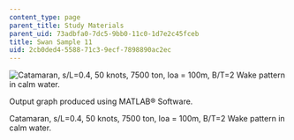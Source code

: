 ```yaml
---
content_type: page
parent_title: Study Materials
parent_uid: 73adbfa0-7dc5-9bb0-11c0-1d7e2c45fceb
title: Swan Sample 11
uid: 2cb0ded4-5588-71c3-9ecf-7898890ac2ec
---
```


![Catamaran, s/L=0.4, 50 knots, 7500 ton, loa = 100m, B/T=2 Wake pattern in calm water. ](/courses/mechanical-engineering/2-24-ocean-wave-interaction-with-ships-and-offshore-energy-systems-13-022-spring-2002/study-materials/cat_swan10.gif)

Output graph produced using MATLAB® Software.

Catamaran, s/L=0.4, 50 knots, 7500 ton, loa = 100m, B/T=2 Wake pattern in calm water.